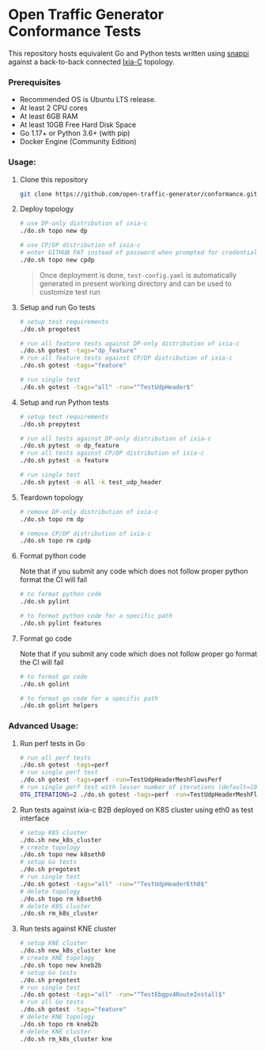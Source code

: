 # Open Traffic Generator Conformance Tests 

This repository hosts equivalent Go and Python tests written using [snappi](https://github.com/open-traffic-generator/snappi) against a back-to-back connected [Ixia-C](https://github.com/open-traffic-generator/ixia-c) topology.


### Prerequisites

- Recommended OS is Ubuntu LTS release.
- At least 2 CPU cores
- At least 6GB RAM
- At least 10GB Free Hard Disk Space
- Go 1.17+ or Python 3.6+ (with pip)
- Docker Engine (Community Edition)

### Usage:

1. Clone this repository

    ```sh
    git clone https://github.com/open-traffic-generator/conformance.git && cd conformance
    ```

2. Deploy topology

    ```sh
    # use DP-only distribution of ixia-c
    ./do.sh topo new dp

    # use CP/DP distribution of ixia-c
    # enter GITHUB PAT instead of password when prompted for credentials
    ./do.sh topo new cpdp
    ```

    > Once deployment is done, `test-config.yaml` is automatically generated in present working directory and can be used to customize test run

3. Setup and run Go tests

    ```sh
    # setup test requirements
    ./do.sh pregotest

    # run all feature tests against DP-only distribution of ixia-c
    ./do.sh gotest -tags="dp_feature"
    # run all feature tests against CP/DP distribution of ixia-c
    ./do.sh gotest -tags="feature"

    # run single test
    ./do.sh gotest -tags="all" -run="^TestUdpHeader$"
    ```

4. Setup and run Python tests

    ```sh
    # setup test requirements
    ./do.sh prepytest

    # run all tests against DP-only distribution of ixia-c
    ./do.sh pytest -m dp_feature
    # run all tests against CP/DP distribution of ixia-c
    ./do.sh pytest -m feature

    # run single test
    ./do.sh pytest -m all -k test_udp_header
    ```

5. Teardown topology

    ```sh
    # remove DP-only distribution of ixia-c
    ./do.sh topo rm dp

    # remove CP/DP distribution of ixia-c
    ./do.sh topo rm cpdp
    ```

6. Format python code
    
    Note that if you submit any code which does not follow proper python format the CI will fail

    ```sh
    # to format python code
    ./do.sh pylint

    # to format python code for a specific path
    ./do.sh pylint features
    ```

7. Format go code

   Note that if you submit any code which does not follow proper go format the CI will fail

    ```sh
    # to format go code
    ./do.sh golint

    # to format go code for a specific path
    ./do.sh golint helpers
    ```

### Advanced Usage:

1. Run perf tests in Go

    ```sh
    # run all perf tests
    ./do.sh gotest -tags=perf
    # run single perf test
    ./do.sh gotest -tags=perf -run=TestUdpHeaderMeshFlowsPerf
    # run single perf test with lesser number of iterations (default=100)
    OTG_ITERATIONS=2 ./do.sh gotest -tags=perf -run=TestUdpHeaderMeshFlowsPerf
    ```

2. Run tests against ixia-c B2B deployed on K8S cluster using eth0 as test interface

    ```sh
    # setup K8S cluster
    ./do.sh new_k8s_cluster
    # create topology
    ./do.sh topo new k8seth0
    # setup Go tests
    ./do.sh pregotest
    # run single test
    ./do.sh gotest -tags="all" -run="^TestUdpHeaderEth0$"
    # delete topology
    ./do.sh topo rm k8seth0
    # delete K8S cluster
    ./do.sh rm_k8s_cluster
    ```

3. Run tests against KNE cluster

    ```sh
    # setup KNE cluster
    ./do.sh new_k8s_cluster kne
    # create KNE topology
    ./do.sh topo new kneb2b
    # setup Go tests
    ./do.sh pregotest
    # run single test
    ./do.sh gotest -tags="all" -run="^TestEbgpv4RouteInstall$"
    # run all Go tests
    ./do.sh gotest -tags="feature"
    # delete KNE topology
    ./do.sh topo rm kneb2b
    # delete KNE cluster
    ./do.sh rm_k8s_cluster kne
    ```
